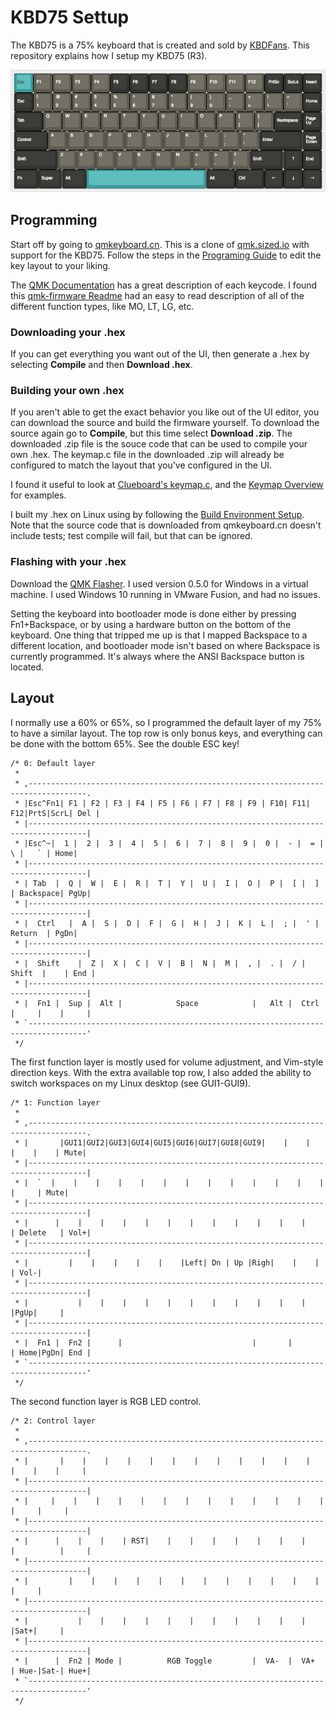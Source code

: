 # KBD75 Settup

The KBD75 is a 75% keyboard that is created and sold by [KBDFans](https://kbdfans.myshopify.com/). This repository explains how I setup my KBD75 (R3).

![Dolch KBD75](https://github.com/krddr/kbd75/blob/master/images/keyboard-layout.png)

## Programming

Start off by going to [qmkeyboard.cn](qmkeyboard.cn). This is a clone of [qmk.sized.io](qmk.sized.io) with support for the KBD75. Follow the steps in the [Programing Guide](http://github.com/krddr/kbd75/docs/kbd75_programing.pdf) to edit the key layout to your liking.

The [QMK Documentation](https://docs.qmk.fm/keycodes.html) has a great description of each keycode. I found this [qmk-firmware Readme](https://github.com/joecridge/qmk-firmware) had an easy to read description of all of the different function types, like MO, LT, LG, etc.

### Downloading your .hex

If you can get everything you want out of the UI, then generate a .hex by selecting **Compile** and then **Download .hex**.

### Building your own .hex

If you aren't able to get the exact behavior you like out of the UI editor, you can download the source and build the firmware yourself. To download the source again go to **Compile**, but this time select **Download .zip**. The downloaded .zip file is the souce code that can be used to compile your own .hex. The keymap.c file in the downloaded .zip will already be configured to match the layout that you've configured in the UI.

I found it useful to look at [Clueboard's keymap.c](https://github.com/qmk/qmk_firmware/blob/master/keyboards/clueboard/keymaps/default/keymap.c), and the [Keymap Overview](https://docs.qmk.fm/keymap.html) for examples.

I built my .hex on Linux using by following the [Build Environment Setup](https://docs.qmk.fm/build_environment_setup.html). Note that the source code that is downloaded from qmkeyboard.cn doesn't include tests; test compile will fail, but that can be ignored.

### Flashing with your .hex

Download the [QMK Flasher](https://github.com/qmk/qmk_flasher/releases/tag/v0.5.0/). I used version 0.5.0 for Windows in a virtual machine. I used Windows 10 running in VMware Fusion, and had no issues.

Setting the keyboard into bootloader mode is done either by pressing Fn1+Backspace, or by using a hardware button on the bottom of the keyboard. One thing that tripped me up is that I mapped Backspace to a different location, and bootloader mode isn't based on where Backspace is currently programmed. It's always where the ANSI Backspace button is located.

## Layout

I normally use a 60% or 65%, so I programmed the default layer of my 75% to have a similar layout. The top row is only bonus keys, and everything can be done with the bottom 65%. See the double ESC key!

    /* 0: Default layer
     *
     * ,-----------------------------------------------------------------------------------.
     * |Esc^Fn1| F1 | F2 | F3 | F4 | F5 | F6 | F7 | F8 | F9 | F10| F11| F12|PrtS|ScrL| Del |
     * |-----------------------------------------------------------------------------------|
     * |Esc^~|  1 |  2 |  3 |  4 |  5 |  6 |  7 |  8 |  9 |  0 |  - |  = |   \ |   ` | Home|
     * |-----------------------------------------------------------------------------------|
     * | Tab  |  Q |  W |  E |  R |  T |  Y |  U |  I |  O |  P |  [ |  ] | Backspace| PgUp|
     * |-----------------------------------------------------------------------------------|
     * |  Ctrl   |  A |  S |  D |  F |  G |  H |  J |  K |  L |  ; |  ' |    Return  | PgDn|
     * |-----------------------------------------------------------------------------------|
     * |  Shift    |  Z |  X |  C |  V |  B |  N |  M |  , |  . |  / |   Shift  |    | End |
     * |-----------------------------------------------------------------------------------|
     * |  Fn1 |  Sup |  Alt |            Space            |   Alt |  Ctrl |     |    |     |
     * `-----------------------------------------------------------------------------------'
     */

The first function layer is mostly used for volume adjustment, and Vim-style direction keys. With the extra available top row, I also added the ability to switch workspaces on my Linux desktop (see GUI1-GUI9).

    /* 1: Function layer
     *
     * ,-----------------------------------------------------------------------------------.
     * |       |GUI1|GUI2|GUI3|GUI4|GUI5|GUI6|GUI7|GUI8|GUI9|    |    |    |    |    | Mute|
     * |-----------------------------------------------------------------------------------|
     * |  `  |    |    |    |    |    |    |    |    |    |    |    |    |     |     | Mute|
     * |-----------------------------------------------------------------------------------|
     * |      |    |    |    |    |    |    |    |    |    |    |    |    | Delete   | Vol+|
     * |-----------------------------------------------------------------------------------|
     * |         |    |    |    |    |    |Left| Dn | Up |Righ|    |    |            | Vol-|
     * |-----------------------------------------------------------------------------------|
     * |           |    |    |    |    |    |    |    |    |    |    |          |PgUp|     |
     * |-----------------------------------------------------------------------------------|
     * |  Fn1 |  Fn2 |      |                             |       |       | Home|PgDn| End |
     * `-----------------------------------------------------------------------------------'
     */

The second function layer is RGB LED control.

    /* 2: Control layer
     *
     * ,-----------------------------------------------------------------------------------.
     * |       |    |    |    |    |    |    |    |    |    |    |    |    |    |    |     |
     * |-----------------------------------------------------------------------------------|
     * |     |    |    |    |    |    |    |    |    |    |    |    |    |     |     |     |
     * |-----------------------------------------------------------------------------------|
     * |      |    |    |    | RST|    |    |    |    |    |    |    |    |          |     |
     * |-----------------------------------------------------------------------------------|
     * |         |    |    |    |    |    |    |    |    |    |    |    |            |     |
     * |-----------------------------------------------------------------------------------|
     * |           |    |    |    |    |    |    |    |    |    |    |          |Sat+|     |
     * |-----------------------------------------------------------------------------------|
     * |      |  Fn2 | Mode |          RGB Toggle         |  VA-  |  VA+  | Hue-|Sat-| Hue+|
     * `-----------------------------------------------------------------------------------'
     */
